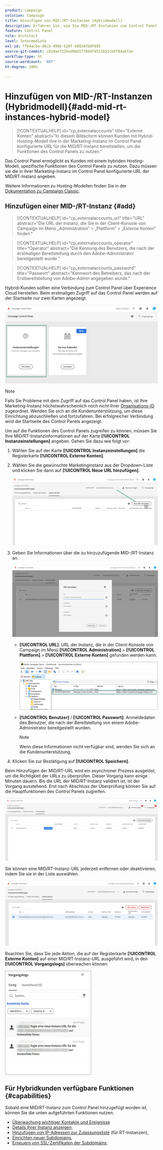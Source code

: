 ```yaml
---
product: campaign
solution: Campaign
title: Hinzufügen von MID-/RT-Instanzen (Hybridmodell)
description: Erfahren Sie, wie Sie MID-/RT-Instanzen zum Control Panel hinzufügen, wenn Sie ein Hybrid-Hosting-Modell verwenden.
feature: Control Panel
role: Architect
level: Intermediate
exl-id: ff64acbe-d8cb-499b-b20f-b0934fb0f695
source-git-commit: c834ae7226ed9dd1f78d4f4511b52cb5f04abfae
workflow-type: ht
source-wordcount: '487'
ht-degree: 100%

---
```


# Hinzufügen von MID-/RT-Instanzen (Hybridmodell){#add-mid-rt-instances-hybrid-model}

>[!CONTEXTUALHELP]
>id="cp_externalaccounts"
>title="Externe Konten"
>abstract="In diesem Bildschirm können Kunden mit Hybrid-Hosting-Modell ihre in der Marketing-Instanz im Control Panel konfigurierte URL für die MID/RT-Instanz bereitstellen, um die Funktionen des Control Panels zu nutzen."

Das Control Panel ermöglicht es Kunden mit einem hybriden Hosting-Modell, spezifische Funktionen des Control Panels zu nutzen. Dazu müssen sie die in ihrer Marketing-Instanz im Control Panel konfigurierte URL der MID/RT-Instanz angeben.

Weitere Informationen zu Hosting-Modellen finden Sie in der [Dokumentation zu Campaign Classic](https://experienceleague.adobe.com/docs/campaign-classic/using/installing-campaign-classic/architecture-and-hosting-models/hosting-models-lp/hosting-models.html?lang=de).

## Hinzufügen einer MID-/RT-Instanz {#add}

>[!CONTEXTUALHELP]
>id="cp_externalaccounts_url"
>title="URL"
>abstract="Die URL der Instanz, die Sie in der Client-Konsole von Campaign im Menü „Administration“ > „Plattform“ > „Externe Konten“ finden."

>[!CONTEXTUALHELP]
>id="cp_externalaccounts_operator"
>title="Operator"
>abstract="Die Kennung des Benutzers, die nach der erstmaligen Bereitstellung durch den Adobe-Administrator bereitgestellt wurde."

>[!CONTEXTUALHELP]
>id="cp_externalaccounts_password"
>title="Passwort"
>abstract="Kennwort des Betreibers, das nach der Erstbereitstellung von Adobe-Admin angegeben wurde."

Hybrid-Kunden sollten eine Verbindung zum Control Panel über Experience Cloud herstellen. Beim erstmaligen Zugriff auf das Control Panel werden auf der Startseite nur zwei Karten angezeigt.

![](assets/hybrid-homepage.png)

>[!NOTE]
>
>Falls Sie Probleme mit dem Zugriff auf das Control Panel haben, ist Ihre Marketing-Instanz höchstwahrscheinlich noch nicht Ihrer [Organisations-ID](https://experienceleague.adobe.com/docs/core-services/interface/administration/organizations.html?lang=de) zugeordnet. Wenden Sie sich an die Kundenunterstützung, um diese Einrichtung abzuschließen und fortzufahren. Bei erfolgreicher Verbindung wird die Startseite des Control Panels angezeigt.

Um auf die Funktionen des Control Panels zugreifen zu können, müssen Sie Ihre MID/RT-Instanzinformationen auf der Karte **[!UICONTROL Instanzeinstellungen]** angeben. Gehen Sie dazu wie folgt vor:

1. Wählen Sie auf der Karte **[!UICONTROL Instanzeinstellungen]** die Registerkarte **[!UICONTROL Externe Konten]**.

1. Wählen Sie die gewünschte Marketinginstanz aus der Dropdown-Liste und klicken Sie dann auf **[!UICONTROL Neue URL hinzufügen]**.

   ![](assets/external-account-addbutton.png)

1. Geben Sie Informationen über die zu hinzuzufügende MID-/RT-Instanz an.

   ![](assets/external-account-add.png)

   * **[!UICONTROL URL]**: URL der Instanz, die in der Client-Konsole von Campaign im Menü **[!UICONTROL Administration]** > **[!UICONTROL Plattform]** > **[!UICONTROL Externe Konten]** gefunden werden kann.

      ![](assets/external-account-url.png)

   * **[!UICONTROL Benutzer]** / **[!UICONTROL Passwort]**: Anmeldedaten des Benutzer, die nach der Bereitstellung von einem Adobe-Administrator bereitgestellt wurden.

      >[!NOTE]
      >
      >Wenn diese Informationen nicht verfügbar sind, wenden Sie sich an die Kundenunterstützung.

1. Klicken Sie zur Bestätigung auf **[!UICONTROL Speichern]**.

Beim Hinzufügen der MID/RT-URL wird ein asynchroner Prozess ausgelöst, um die Richtigkeit der URLs zu überprüfen. Dieser Vorgang kann einige Minuten dauern. Bis die URL der MID/RT-Instanz validiert ist, ist der Vorgang ausstehend. Erst nach Abschluss der Überprüfung können Sie auf die Hauptfunktionen des Control Panels zugreifen.

![](assets/external-account-pending.png)

Sie können eine MID/RT-Instanz-URL jederzeit entfernen oder deaktivieren, indem Sie sie in der Liste auswählen.

![](assets/external-account-edit.png)

Beachten Sie, dass Sie jede Aktion, die auf der Registerkarte **[!UICONTROL Externe Konten]** auf einer MID/RT-Instanz-URL ausgeführt wird, in den **[!UICONTROL Vorgangslogs]** überwachen können:

![](assets/external-account-logs.png)

## Für Hybridkunden verfügbare Funktionen {#capabilities}

Sobald eine MID/RT-Instanz zum Control Panel hinzugefügt worden ist, können Sie die unten aufgeführten Funktionen nutzen:

* [Überwachung wichtiger Kontakte und Ereignisse](../../service-events/service-events.md)
* [Details Ihrer Instanz anzeigen](../../instances-settings/using/instance-details.md),
* [Hinzufügen von IP-Adressen zur Zulassungsliste](../../instances-settings/using/ip-allow-listing-instance-access.md) (für RT-Instanzen),
* [Einrichten neuer Subdomains](../../subdomains-certificates/using/setting-up-new-subdomain.md),
* [Erneuern von SSL-Zertifikaten der Subdomains](../../subdomains-certificates/using/renewing-subdomain-certificate.md).
